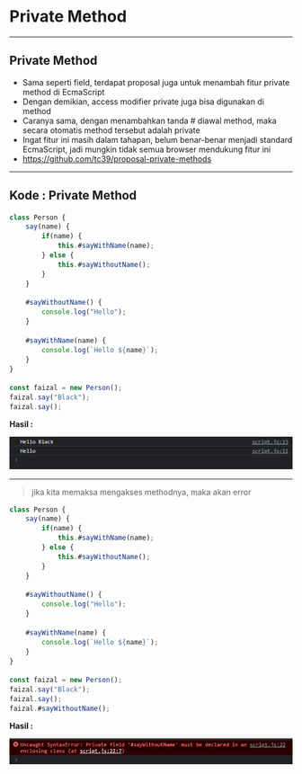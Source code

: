 # Private Method

---

## Private Method

- Sama seperti field, terdapat proposal juga untuk menambah fitur private method di EcmaScript
- Dengan demikian, access modifier private juga bisa digunakan di method
- Caranya sama, dengan menambahkan tanda # diawal method, maka secara otomatis method tersebut adalah private
- Ingat fitur ini masih dalam tahapan, belum benar-benar menjadi standard EcmaScript, jadi mungkin tidak semua browser mendukung fitur ini
- https://github.com/tc39/proposal-private-methods

---

## Kode : Private Method

```js
class Person {
    say(name) {
        if(name) {
            this.#sayWithName(name);
        } else {
            this.#sayWithoutName();
        }
    }

    #sayWithoutName() {
        console.log("Hello");
    }

    #sayWithName(name) {
        console.log(`Hello ${name}`);
    }
}

const faizal = new Person();
faizal.say("Black");
faizal.say();
```

**Hasil :**

![1](../assets/img/19/1.PNG)

---

> jika kita memaksa mengakses methodnya, maka akan error

```js
class Person {
    say(name) {
        if(name) {
            this.#sayWithName(name);
        } else {
            this.#sayWithoutName();
        }
    }

    #sayWithoutName() {
        console.log("Hello");
    }

    #sayWithName(name) {
        console.log(`Hello ${name}`);
    }
}

const faizal = new Person();
faizal.say("Black");
faizal.say();
faizal.#sayWithoutName();
```

**Hasil :**

![2](../assets/img/19/2.PNG)